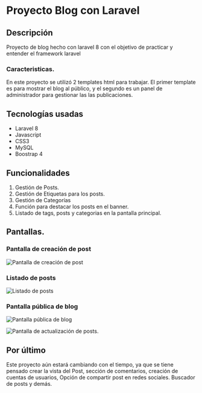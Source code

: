 # Proyecto Blog con Laravel
## Descripción
Proyecto de blog hecho con laravel 8 con el objetivo de practicar y entender el framework laravel
###  Caracteristicas.
En este proyecto se utilizó 2 templates html para trabajar. El primer template es para mostrar el blog al público, y el segundo es un panel de administrador para gestionar las las publicaciones.

## Tecnologías usadas
- Laravel 8
- Javascript
- CSS3
- MySQL
- Boostrap 4

## Funcionalidades
1. Gestión de Posts.
2. Gestión de Etiquetas para los posts.
3. Gestión de Categorías
4. Función para destacar los posts en el banner.
5. Listado de tags, posts y categorias en la pantalla principal.

## Pantallas.
### Pantalla de creación de post

![Pantalla de creación de post](https://user-images.githubusercontent.com/23042251/129231178-63999529-15f1-4ece-bcaa-1efe551258ed.png)

### Listado de posts
![Listado de posts](https://user-images.githubusercontent.com/23042251/129231181-fa91065b-9162-46f8-8884-d821a303dd1d.png)

### Pantalla pública de blog
![Pantalla pública de blog](https://user-images.githubusercontent.com/23042251/129231182-a1db8c75-c869-4c9e-a1b9-7e0d2c41ef05.png)

![Pantalla de actualización de posts.](https://user-images.githubusercontent.com/23042251/129231187-ad0983f1-9d46-4b9f-8152-fbfc7b0db6bf.png)

## Por último
Este proyecto aún estará cambiando con el tiempo, ya que se tiene pensado crear la vista del Post, sección de comentarios, creación de cuentas de usuarios, Opción de compartir post en redes sociales. Buscador de posts y demás.
